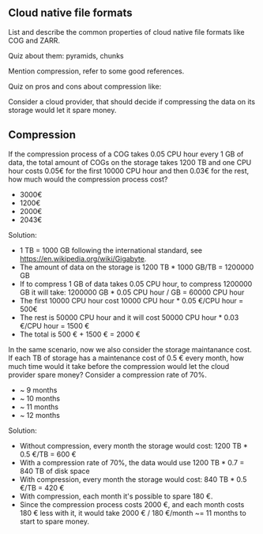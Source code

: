 ## Cloud native file formats

List and describe the common properties of cloud native file formats like COG and ZARR.

Quiz about them: pyramids, chunks

Mention compression, refer to some good references.

Quiz on pros and cons about compression like:

Consider a cloud provider, that should decide if compressing the data on its storage would let it spare money.

## Compression

If the compression process of a COG takes 0.05 CPU hour every 1 GB of data, the total amount of COGs on the storage takes 1200 TB and one CPU hour costs 0.05€ for the first 10000 CPU hour and then 0.03€ for the rest, how much would the compression process cost?

- 3000€
- 1200€
- 2000€
- 2043€

Solution:
- 1 TB = 1000 GB following the international standard, see https://en.wikipedia.org/wiki/Gigabyte.
- The amount of data on the storage is 1200 TB * 1000 GB/TB = 1200000 GB
- If to compress 1 GB of data takes 0.05 CPU hour, to compress 1200000 GB it will take: 1200000 GB * 0.05 CPU hour / GB = 60000 CPU hour
- The first 10000 CPU hour cost 10000 CPU hour * 0.05 €/CPU hour = 500€
- The rest is 50000 CPU hour and it will cost 50000 CPU hour * 0.03 €/CPU hour = 1500 €
- The total is 500 € + 1500 € = 2000 €

In the same scenario, now we also consider the storage maintanance cost. If each TB of storage has a maintenance cost of 0.5 € every month, how much time would it take before the compression would let the cloud provider spare money? Consider a compression rate of 70%.

- ~ 9 months
- ~ 10 months
- ~ 11 months
- ~ 12 months

Solution:
- Without compression, every month the storage would cost: 1200 TB * 0.5 €/TB = 600 €
- With a compression rate of 70%, the data would use 1200 TB * 0.7 = 840 TB of disk space
- With compression, every month the storage would cost: 840 TB * 0.5 €/TB = 420 €
- With compression, each month it's possible to spare 180 €.
- Since the compression process costs 2000 €, and each month costs 180 € less with it, it would take 2000 € / 180 €/month ~= 11 months to start to spare money.